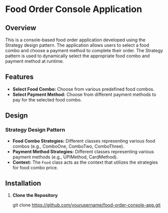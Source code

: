 # Food Order Console Application

## Overview

This is a console-based food order application developed using the Strategy design pattern. The application allows users to select a food combo and choose a payment method to complete their order. The Strategy pattern is used to dynamically select the appropriate food combo and payment method at runtime.

## Features

- **Select Food Combo:** Choose from various predefined food combos.
- **Select Payment Method:** Choose from different payment methods to pay for the selected food combo.

## Design

### Strategy Design Pattern

- **Food Combo Strategies:** Different classes representing various food combos (e.g., ComboOne, ComboTwo, ComboThree).
- **Payment Method Strategies:** Different classes representing various payment methods (e.g., UPIMethod, CardMethod).
- **Context:** The `Food` class acts as the context that utilizes the strategies for food combo price.

## Installation

1. **Clone the Repository**

   git clone https://github.com/yourusername/food-order-console-app.git
